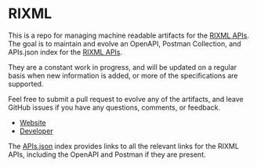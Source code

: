 # RIXMLThis is a repo for managing machine readable artifacts for the [RIXML APIs](http://www.rixml.org). The goal is to maintain and evolve an OpenAPI, Postman Collection, and APIs.json index for the [RIXML APIs](http://www.rixml.org).They are a constant work in progress, and will be updated on a regular basis when new information is added, or more of the specifications are supported.Feel free to submit a pull request to evolve any of the artifacts, and leave GitHub issues if you have any questions, comments, or feedback.- [Website](http://www.rixml.org)- [Developer](http://www.rixml.org)The [APIs.json](https://github.com/api-evangelist/rixml/blob/master/apis.json) index provides links to all the relevant links for the RIXML APIs, including the OpenAPI and Postman if they are present.